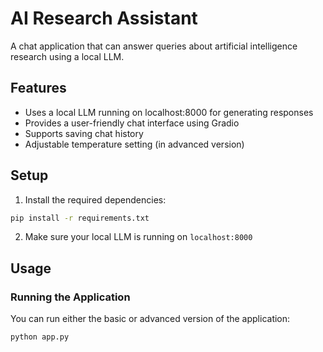 # AI Research Assistant

A chat application that can answer queries about artificial intelligence research using a local LLM.

## Features

-   Uses a local LLM running on localhost:8000 for generating responses
-   Provides a user-friendly chat interface using Gradio
-   Supports saving chat history
-   Adjustable temperature setting (in advanced version)

## Setup

1. Install the required dependencies:

```bash
pip install -r requirements.txt
```

2. Make sure your local LLM is running on `localhost:8000`

## Usage

### Running the Application

You can run either the basic or advanced version of the application:

```bash
python app.py
```
